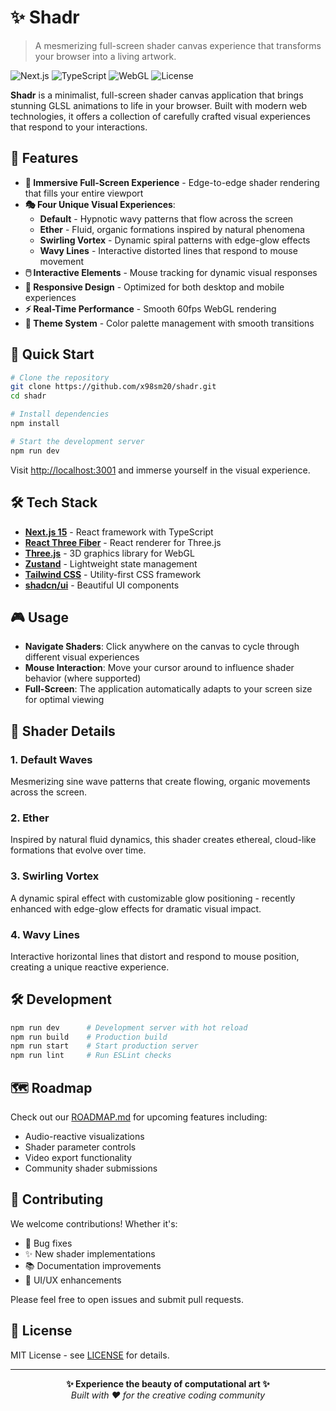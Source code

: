 # ✨ Shadr

> A mesmerizing full-screen shader canvas experience that transforms your browser into a living artwork.

![Next.js](https://img.shields.io/badge/Next.js-15-black?style=flat-square&logo=next.js)
![TypeScript](https://img.shields.io/badge/TypeScript-5-blue?style=flat-square&logo=typescript)
![WebGL](https://img.shields.io/badge/WebGL-GLSL-red?style=flat-square&logo=webgl)
![License](https://img.shields.io/badge/License-MIT-green?style=flat-square)

**Shadr** is a minimalist, full-screen shader canvas application that brings stunning GLSL animations to life in your browser. Built with modern web technologies, it offers a collection of carefully crafted visual experiences that respond to your interactions.

## 🎨 Features

- **🌊 Immersive Full-Screen Experience** - Edge-to-edge shader rendering that fills your entire viewport
- **🎭 Four Unique Visual Experiences**:
  - **Default** - Hypnotic wavy patterns that flow across the screen
  - **Ether** - Fluid, organic formations inspired by natural phenomena
  - **Swirling Vortex** - Dynamic spiral patterns with edge-glow effects
  - **Wavy Lines** - Interactive distorted lines that respond to mouse movement
- **🖱️ Interactive Elements** - Mouse tracking for dynamic visual responses
- **📱 Responsive Design** - Optimized for both desktop and mobile experiences
- **⚡ Real-Time Performance** - Smooth 60fps WebGL rendering
- **🎨 Theme System** - Color palette management with smooth transitions

## 🚀 Quick Start

```bash
# Clone the repository
git clone https://github.com/x98sm20/shadr.git
cd shadr

# Install dependencies
npm install

# Start the development server
npm run dev
```

Visit [http://localhost:3001](http://localhost:3001) and immerse yourself in the visual experience.

## 🛠️ Tech Stack

- **[Next.js 15](https://nextjs.org/)** - React framework with TypeScript
- **[React Three Fiber](https://docs.pmnd.rs/react-three-fiber)** - React renderer for Three.js
- **[Three.js](https://threejs.org/)** - 3D graphics library for WebGL
- **[Zustand](https://zustand-demo.pmnd.rs/)** - Lightweight state management
- **[Tailwind CSS](https://tailwindcss.com/)** - Utility-first CSS framework
- **[shadcn/ui](https://ui.shadcn.com/)** - Beautiful UI components

## 🎮 Usage

- **Navigate Shaders**: Click anywhere on the canvas to cycle through different visual experiences
- **Mouse Interaction**: Move your cursor around to influence shader behavior (where supported)
- **Full-Screen**: The application automatically adapts to your screen size for optimal viewing

## 🎯 Shader Details

### 1. Default Waves
Mesmerizing sine wave patterns that create flowing, organic movements across the screen.

### 2. Ether
Inspired by natural fluid dynamics, this shader creates ethereal, cloud-like formations that evolve over time.

### 3. Swirling Vortex
A dynamic spiral effect with customizable glow positioning - recently enhanced with edge-glow effects for dramatic visual impact.

### 4. Wavy Lines
Interactive horizontal lines that distort and respond to mouse position, creating a unique reactive experience.

## 🛠️ Development

```bash
npm run dev      # Development server with hot reload
npm run build    # Production build
npm run start    # Start production server
npm run lint     # Run ESLint checks
```

## 🗺️ Roadmap

Check out our [ROADMAP.md](./ROADMAP.md) for upcoming features including:
- Audio-reactive visualizations
- Shader parameter controls
- Video export functionality
- Community shader submissions

## 🤝 Contributing

We welcome contributions! Whether it's:
- 🐛 Bug fixes
- ✨ New shader implementations
- 📚 Documentation improvements
- 🎨 UI/UX enhancements

Please feel free to open issues and submit pull requests.

## 📄 License

MIT License - see [LICENSE](./LICENSE) for details.

---

<div align="center">
  <strong>✨ Experience the beauty of computational art ✨</strong>
  <br>
  <em>Built with ❤️ for the creative coding community</em>
</div>